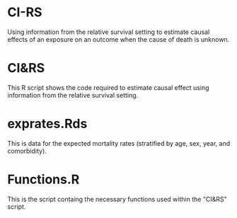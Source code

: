 # CI-RS
Using information from the relative survival setting to estimate causal effects of an exposure on an outcome when the cause of death is unknown.


# CI&RS 
This R script shows the code required to estimate causal effect using information from the relative survival setting.

# exprates.Rds
This is data for the expected mortality rates (stratified by age, sex, year, and comorbidity).

# Functions.R
This is the script containg the necessary functions used within the "CI&RS" script.



